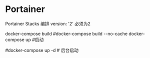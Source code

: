 # Portainer
Portainer Stacks 编排 version: '2'  必须为2


docker-compose build
#docker-compose build --no-cache
docker-compose up               #启动

#docker-compose up -d           # 后台启动